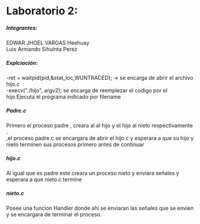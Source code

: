 # Laboratorio 2:
##### Integrantes:
EDWAR JHOEL VARGAS Heehuay</br>
Luis Armando Sihuinta Perez </br>
##### Explciación:
-ret = waitpid(pid,&stat_loc,WUNTRACED); -> se encarga de abrir el archivo hijo.c</br>
-execv("./hijo", argv2); se encarga de reemplezar el codigo por el hijo.Ejecuta el programa indicado por filename</br>

##### Padre.c
Primero el proceso padre , creara al al hijo y el hijo al nieto respectivamente .</br>
,el proceso padre.c se encargara de abrir el hijo.c y esperara a que su hijo y nieto terminen sus procesos primero antes de continuar</br>

##### hijo.c
Al igual que es padre este creara un proceso nieto y enviara señales y esperara a que nieto.c termine 

##### nieto.c
Posee una funcion Handler donde ahi se enviaran las señales que se envien  y se encargara de terminar el proceso.
